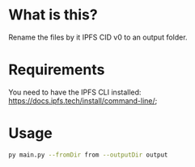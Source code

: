# What is this?

Rename the files by it IPFS CID v0 to an output folder.

# Requirements
You need to have the IPFS CLI installed: https://docs.ipfs.tech/install/command-line/;

# Usage

```bash
py main.py --fromDir from --outputDir output
```
